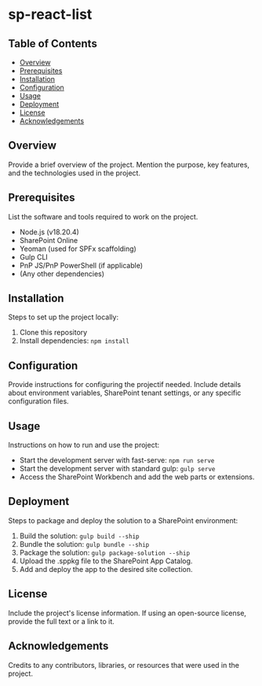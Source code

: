 # sp-react-list

## Table of Contents
- [Overview](#overview)
- [Prerequisites](#prerequisites)
- [Installation](#installation)
- [Configuration](#configuration)
- [Usage](#usage)
- [Deployment](#deployment)
- [License](#license)
- [Acknowledgements](#acknowledgements)

## Overview
Provide a brief overview of the project. Mention the purpose, key features, and the technologies used in the project.

## Prerequisites
List the software and tools required to work on the project.
- Node.js (v18.20.4)
- SharePoint Online
- Yeoman (used for SPFx scaffolding)
- Gulp CLI
- PnP JS/PnP PowerShell (if applicable)
- (Any other dependencies)

## Installation
Steps to set up the project locally:
1. Clone this repository
2. Install dependencies:
    `
    npm install
    `

## Configuration
Provide instructions for configuring the projectif needed. 
Include details about environment variables, SharePoint tenant settings, or any specific configuration files.


## Usage
Instructions on how to run and use the project:
- Start the development server with fast-serve:
    `
    npm run serve
    `
- Start the development server with standard gulp:
    `
    gulp serve
    `
- Access the SharePoint Workbench and add the web parts or extensions.

## Deployment
Steps to package and deploy the solution to a SharePoint environment:
1. Build the solution:
    `
    gulp build --ship
    `
2. Bundle the solution:
    `
    gulp bundle --ship
    `
3. Package the solution:
    `
    gulp package-solution --ship
    `
4. Upload the .sppkg file to the SharePoint App Catalog.
5. Add and deploy the app to the desired site collection.

## License
Include the project's license information. If using an open-source license, provide the full text or a link to it.

## Acknowledgements
Credits to any contributors, libraries, or resources that were used in the project.

